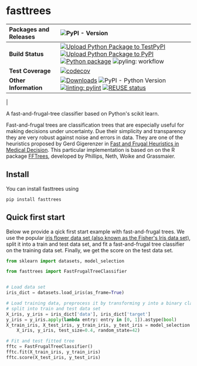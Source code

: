 <!---
SPDX-FileCopyrightText: 2019-2024 Dominic Zijlstra <dominiczijlstra@gmail.com>, Stefan Bachhofner <bachhofner.dev@gmail.com>

SPDX-License-Identifier: CC-BY-4.0
--->

# fasttrees
| __Packages and Releases__ | ![PyPI - Version](https://img.shields.io/pypi/v/fasttrees)  |
| :--- | :--- |
| __Build Status__ | [![Upload Python Package to TestPyPI](https://github.com/fasttrees/fasttrees/actions/workflows/python-publish-testpypi.yml/badge.svg)](https://github.com/fasttrees/fasttrees/actions/workflows/python-publish-testpypi.yml) [![Upload Python Package to PyPI](https://github.com/fasttrees/fasttrees/actions/workflows/python-publish.yml/badge.svg)](https://github.com/fasttrees/fasttrees/actions/workflows/python-publish.yml) [![Python package](https://github.com/fasttrees/fasttrees/actions/workflows/python-package.yml/badge.svg)](https://github.com/fasttrees/fasttrees/actions/workflows/python-package.yml) ![pyling: workflow](https://github.com/fasttrees/fasttrees/actions/workflows/pylint.yml/badge.svg) |
| __Test Coverage__ | [![codecov](https://codecov.io/github/fasttrees/fasttrees/graph/badge.svg?token=XCJQ3NXKVT)](https://codecov.io/github/fasttrees/fasttrees) |
| __Other Information__ | [![Downloads](https://static.pepy.tech/badge/fasttrees)](https://pepy.tech/project/fasttrees) ![PyPI - Python Version](https://img.shields.io/pypi/pyversions/fasttrees) [![linting: pylint](https://img.shields.io/badge/linting-pylint-yellowgreen)](https://github.com/pylint-dev/pylint) [![REUSE status](https://api.reuse.software/badge/github.com/fasttrees/fasttrees)](https://api.reuse.software/info/github.com/fasttrees/fasttrees)
 |


A fast-and-frugal-tree classifier based on Python's scikit learn.

Fast-and-frugal trees are classification trees that are especially useful for making decisions under uncertainty. 
Due their simplicity and transparency they are very robust against noise and errors in data.
They are one of the heuristics proposed by Gerd Gigerenzer in [Fast and Frugal Heuristics in Medical Decision](library.mpib-berlin.mpg.de/ft/gg/GG_Fast_2005.pdf). This particular implementation is based on on the R package [FFTrees](https://cran.r-project.org/web/packages/FFTrees/index.html), developed by Phillips, Neth, Woike and Grassmaier.

## Install
You can install fasttrees using
```
pip install fasttrees
```

## Quick first start

Below we provide a qick first start example with fast-and-frugal trees. We use the popular [iris flower data set (also known as the Fisher's Iris data set)](https://doi.org/10.1111/j.1469-1809.1936.tb02137.x), split it into a train and test data set, and fit a fast-and-frugal tree classifier on the training data set. Finally, we get the score on the test data set.

```python
from sklearn import datasets, model_selection

from fasttrees import FastFrugalTreeClassifier


# Load data set
iris_dict = datasets.load_iris(as_frame=True)

# Load training data, preprocess it by transforming y into a binary classification problem, and
# split into train and test data set
X_iris, y_iris = iris_dict['data'], iris_dict['target']
y_iris = y_iris.apply(lambda entry: entry in [0, 1]).astype(bool)
X_train_iris, X_test_iris, y_train_iris, y_test_iris = model_selection.train_test_split(
    X_iris, y_iris, test_size=0.4, random_state=42)

# Fit and test fitted tree
fftc = FastFrugalTreeClassifier()
fftc.fit(X_train_iris, y_train_iris)
fftc.score(X_test_iris, y_test_iris)
```
